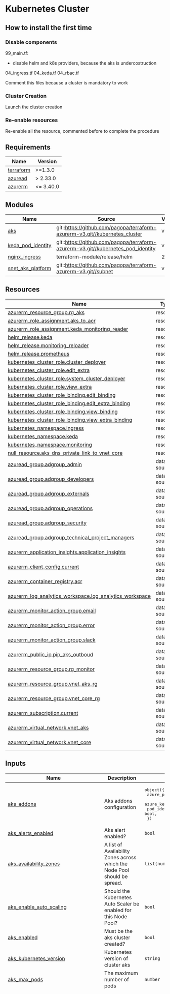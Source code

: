 # Kubernetes Cluster

## How to install the first time

### Disable components

99_main.tf:

* disable helm and k8s providers, because the aks is undercostruction

04_ingress.tf
04_keda.tf
04_rbac.tf

Comment this files because a cluster is mandatory to work

### Cluster Creation

Launch the cluster creation

### Re-enable resources

Re-enable all the resource, commented before to complete the procedure

<!-- markdownlint-disable -->
<!-- BEGINNING OF PRE-COMMIT-TERRAFORM DOCS HOOK -->
## Requirements

| Name | Version |
|------|---------|
| <a name="requirement_terraform"></a> [terraform](#requirement\_terraform) | >=1.3.0 |
| <a name="requirement_azuread"></a> [azuread](#requirement\_azuread) | > 2.33.0 |
| <a name="requirement_azurerm"></a> [azurerm](#requirement\_azurerm) | <= 3.40.0 |

## Modules

| Name | Source | Version |
|------|--------|---------|
| <a name="module_aks"></a> [aks](#module\_aks) | git::https://github.com/pagopa/terraform-azurerm-v3.git//kubernetes_cluster | v4.1.15 |
| <a name="module_keda_pod_identity"></a> [keda\_pod\_identity](#module\_keda\_pod\_identity) | git::https://github.com/pagopa/terraform-azurerm-v3.git//kubernetes_pod_identity | v4.1.9 |
| <a name="module_nginx_ingress"></a> [nginx\_ingress](#module\_nginx\_ingress) | terraform-module/release/helm | 2.7.0 |
| <a name="module_snet_aks_platform"></a> [snet\_aks\_platform](#module\_snet\_aks\_platform) | git::https://github.com/pagopa/terraform-azurerm-v3.git//subnet | v4.1.15 |

## Resources

| Name | Type |
|------|------|
| [azurerm_resource_group.rg_aks](https://registry.terraform.io/providers/hashicorp/azurerm/latest/docs/resources/resource_group) | resource |
| [azurerm_role_assignment.aks_to_acr](https://registry.terraform.io/providers/hashicorp/azurerm/latest/docs/resources/role_assignment) | resource |
| [azurerm_role_assignment.keda_monitoring_reader](https://registry.terraform.io/providers/hashicorp/azurerm/latest/docs/resources/role_assignment) | resource |
| [helm_release.keda](https://registry.terraform.io/providers/hashicorp/helm/latest/docs/resources/release) | resource |
| [helm_release.monitoring_reloader](https://registry.terraform.io/providers/hashicorp/helm/latest/docs/resources/release) | resource |
| [helm_release.prometheus](https://registry.terraform.io/providers/hashicorp/helm/latest/docs/resources/release) | resource |
| [kubernetes_cluster_role.cluster_deployer](https://registry.terraform.io/providers/hashicorp/kubernetes/latest/docs/resources/cluster_role) | resource |
| [kubernetes_cluster_role.edit_extra](https://registry.terraform.io/providers/hashicorp/kubernetes/latest/docs/resources/cluster_role) | resource |
| [kubernetes_cluster_role.system_cluster_deployer](https://registry.terraform.io/providers/hashicorp/kubernetes/latest/docs/resources/cluster_role) | resource |
| [kubernetes_cluster_role.view_extra](https://registry.terraform.io/providers/hashicorp/kubernetes/latest/docs/resources/cluster_role) | resource |
| [kubernetes_cluster_role_binding.edit_binding](https://registry.terraform.io/providers/hashicorp/kubernetes/latest/docs/resources/cluster_role_binding) | resource |
| [kubernetes_cluster_role_binding.edit_extra_binding](https://registry.terraform.io/providers/hashicorp/kubernetes/latest/docs/resources/cluster_role_binding) | resource |
| [kubernetes_cluster_role_binding.view_binding](https://registry.terraform.io/providers/hashicorp/kubernetes/latest/docs/resources/cluster_role_binding) | resource |
| [kubernetes_cluster_role_binding.view_extra_binding](https://registry.terraform.io/providers/hashicorp/kubernetes/latest/docs/resources/cluster_role_binding) | resource |
| [kubernetes_namespace.ingress](https://registry.terraform.io/providers/hashicorp/kubernetes/latest/docs/resources/namespace) | resource |
| [kubernetes_namespace.keda](https://registry.terraform.io/providers/hashicorp/kubernetes/latest/docs/resources/namespace) | resource |
| [kubernetes_namespace.monitoring](https://registry.terraform.io/providers/hashicorp/kubernetes/latest/docs/resources/namespace) | resource |
| [null_resource.aks_dns_private_link_to_vnet_core](https://registry.terraform.io/providers/hashicorp/null/latest/docs/resources/resource) | resource |
| [azuread_group.adgroup_admin](https://registry.terraform.io/providers/hashicorp/azuread/latest/docs/data-sources/group) | data source |
| [azuread_group.adgroup_developers](https://registry.terraform.io/providers/hashicorp/azuread/latest/docs/data-sources/group) | data source |
| [azuread_group.adgroup_externals](https://registry.terraform.io/providers/hashicorp/azuread/latest/docs/data-sources/group) | data source |
| [azuread_group.adgroup_operations](https://registry.terraform.io/providers/hashicorp/azuread/latest/docs/data-sources/group) | data source |
| [azuread_group.adgroup_security](https://registry.terraform.io/providers/hashicorp/azuread/latest/docs/data-sources/group) | data source |
| [azuread_group.adgroup_technical_project_managers](https://registry.terraform.io/providers/hashicorp/azuread/latest/docs/data-sources/group) | data source |
| [azurerm_application_insights.application_insights](https://registry.terraform.io/providers/hashicorp/azurerm/latest/docs/data-sources/application_insights) | data source |
| [azurerm_client_config.current](https://registry.terraform.io/providers/hashicorp/azurerm/latest/docs/data-sources/client_config) | data source |
| [azurerm_container_registry.acr](https://registry.terraform.io/providers/hashicorp/azurerm/latest/docs/data-sources/container_registry) | data source |
| [azurerm_log_analytics_workspace.log_analytics_workspace](https://registry.terraform.io/providers/hashicorp/azurerm/latest/docs/data-sources/log_analytics_workspace) | data source |
| [azurerm_monitor_action_group.email](https://registry.terraform.io/providers/hashicorp/azurerm/latest/docs/data-sources/monitor_action_group) | data source |
| [azurerm_monitor_action_group.error](https://registry.terraform.io/providers/hashicorp/azurerm/latest/docs/data-sources/monitor_action_group) | data source |
| [azurerm_monitor_action_group.slack](https://registry.terraform.io/providers/hashicorp/azurerm/latest/docs/data-sources/monitor_action_group) | data source |
| [azurerm_public_ip.pip_aks_outboud](https://registry.terraform.io/providers/hashicorp/azurerm/latest/docs/data-sources/public_ip) | data source |
| [azurerm_resource_group.rg_monitor](https://registry.terraform.io/providers/hashicorp/azurerm/latest/docs/data-sources/resource_group) | data source |
| [azurerm_resource_group.vnet_aks_rg](https://registry.terraform.io/providers/hashicorp/azurerm/latest/docs/data-sources/resource_group) | data source |
| [azurerm_resource_group.vnet_core_rg](https://registry.terraform.io/providers/hashicorp/azurerm/latest/docs/data-sources/resource_group) | data source |
| [azurerm_subscription.current](https://registry.terraform.io/providers/hashicorp/azurerm/latest/docs/data-sources/subscription) | data source |
| [azurerm_virtual_network.vnet_aks](https://registry.terraform.io/providers/hashicorp/azurerm/latest/docs/data-sources/virtual_network) | data source |
| [azurerm_virtual_network.vnet_core](https://registry.terraform.io/providers/hashicorp/azurerm/latest/docs/data-sources/virtual_network) | data source |

## Inputs

| Name | Description | Type | Default | Required |
|------|-------------|------|---------|:--------:|
| <a name="input_aks_addons"></a> [aks\_addons](#input\_aks\_addons) | Aks addons configuration | <pre>object({<br>    azure_policy                     = bool,<br>    azure_key_vault_secrets_provider = bool,<br>    pod_identity_enabled             = bool,<br>  })</pre> | <pre>{<br>  "azure_key_vault_secrets_provider": true,<br>  "azure_policy": true,<br>  "pod_identity_enabled": true<br>}</pre> | no |
| <a name="input_aks_alerts_enabled"></a> [aks\_alerts\_enabled](#input\_aks\_alerts\_enabled) | Aks alert enabled? | `bool` | `true` | no |
| <a name="input_aks_availability_zones"></a> [aks\_availability\_zones](#input\_aks\_availability\_zones) | A list of Availability Zones across which the Node Pool should be spread. | `list(number)` | `[]` | no |
| <a name="input_aks_enable_auto_scaling"></a> [aks\_enable\_auto\_scaling](#input\_aks\_enable\_auto\_scaling) | Should the Kubernetes Auto Scaler be enabled for this Node Pool? | `bool` | `false` | no |
| <a name="input_aks_enabled"></a> [aks\_enabled](#input\_aks\_enabled) | Must be the aks cluster created? | `bool` | `true` | no |
| <a name="input_aks_kubernetes_version"></a> [aks\_kubernetes\_version](#input\_aks\_kubernetes\_version) | Kubernetes version of cluster aks | `string` | n/a | yes |
| <a name="input_aks_max_pods"></a> [aks\_max\_pods](#input\_aks\_max\_pods) | The maximum number of pods | `number` | `100` | no |
| <a name="input_aks_metric_alerts_custom"></a> [aks\_metric\_alerts\_custom](#input\_aks\_metric\_alerts\_custom) | Map of name = criteria objects | <pre>map(object({<br>    # criteria.*.aggregation to be one of [Average Count Minimum Maximum Total]<br>    aggregation = string<br>    # "Insights.Container/pods" "Insights.Container/nodes"<br>    metric_namespace = string<br>    metric_name      = string<br>    # criteria.0.operator to be one of [Equals NotEquals GreaterThan GreaterThanOrEqual LessThan LessThanOrEqual]<br>    operator  = string<br>    threshold = number<br>    # Possible values are PT1M, PT5M, PT15M, PT30M and PT1H<br>    frequency = string<br>    # Possible values are PT1M, PT5M, PT15M, PT30M, PT1H, PT6H, PT12H and P1D.<br>    window_size = string<br><br>    dimension = list(object(<br>      {<br>        name     = string<br>        operator = string<br>        values   = list(string)<br>      }<br>    ))<br>  }))</pre> | <pre>{<br>  "container_cpu": {<br>    "aggregation": "Average",<br>    "dimension": [<br>      {<br>        "name": "kubernetes namespace",<br>        "operator": "Include",<br>        "values": [<br>          "*"<br>        ]<br>      },<br>      {<br>        "name": "controllerName",<br>        "operator": "Include",<br>        "values": [<br>          "*"<br>        ]<br>      }<br>    ],<br>    "frequency": "PT1M",<br>    "metric_name": "cpuExceededPercentage",<br>    "metric_namespace": "Insights.Container/containers",<br>    "operator": "GreaterThan",<br>    "threshold": 95,<br>    "window_size": "PT5M"<br>  },<br>  "container_memory": {<br>    "aggregation": "Average",<br>    "dimension": [<br>      {<br>        "name": "kubernetes namespace",<br>        "operator": "Include",<br>        "values": [<br>          "*"<br>        ]<br>      },<br>      {<br>        "name": "controllerName",<br>        "operator": "Include",<br>        "values": [<br>          "*"<br>        ]<br>      }<br>    ],<br>    "frequency": "PT1M",<br>    "metric_name": "memoryWorkingSetExceededPercentage",<br>    "metric_namespace": "Insights.Container/containers",<br>    "operator": "GreaterThan",<br>    "threshold": 95,<br>    "window_size": "PT5M"<br>  },<br>  "container_oom": {<br>    "aggregation": "Average",<br>    "dimension": [<br>      {<br>        "name": "kubernetes namespace",<br>        "operator": "Include",<br>        "values": [<br>          "*"<br>        ]<br>      },<br>      {<br>        "name": "controllerName",<br>        "operator": "Include",<br>        "values": [<br>          "*"<br>        ]<br>      }<br>    ],<br>    "frequency": "PT1M",<br>    "metric_name": "oomKilledContainerCount",<br>    "metric_namespace": "Insights.Container/pods",<br>    "operator": "GreaterThan",<br>    "threshold": 0,<br>    "window_size": "PT1M"<br>  },<br>  "container_restart": {<br>    "aggregation": "Average",<br>    "dimension": [<br>      {<br>        "name": "kubernetes namespace",<br>        "operator": "Include",<br>        "values": [<br>          "*"<br>        ]<br>      },<br>      {<br>        "name": "controllerName",<br>        "operator": "Include",<br>        "values": [<br>          "*"<br>        ]<br>      }<br>    ],<br>    "frequency": "PT1M",<br>    "metric_name": "restartingContainerCount",<br>    "metric_namespace": "Insights.Container/pods",<br>    "operator": "GreaterThan",<br>    "threshold": 0,<br>    "window_size": "PT1M"<br>  },<br>  "pods_failed": {<br>    "aggregation": "Average",<br>    "dimension": [<br>      {<br>        "name": "phase",<br>        "operator": "Include",<br>        "values": [<br>          "Failed"<br>        ]<br>      }<br>    ],<br>    "frequency": "PT1M",<br>    "metric_name": "podCount",<br>    "metric_namespace": "Insights.Container/pods",<br>    "operator": "GreaterThan",<br>    "threshold": 0,<br>    "window_size": "PT5M"<br>  },<br>  "pods_ready": {<br>    "aggregation": "Average",<br>    "dimension": [<br>      {<br>        "name": "kubernetes namespace",<br>        "operator": "Include",<br>        "values": [<br>          "*"<br>        ]<br>      },<br>      {<br>        "name": "controllerName",<br>        "operator": "Include",<br>        "values": [<br>          "*"<br>        ]<br>      }<br>    ],<br>    "frequency": "PT1M",<br>    "metric_name": "PodReadyPercentage",<br>    "metric_namespace": "Insights.Container/pods",<br>    "operator": "LessThan",<br>    "threshold": 80,<br>    "window_size": "PT5M"<br>  }<br>}</pre> | no |
| <a name="input_aks_metric_alerts_default"></a> [aks\_metric\_alerts\_default](#input\_aks\_metric\_alerts\_default) | Map of name = criteria objects | <pre>map(object({<br>    # criteria.*.aggregation to be one of [Average Count Minimum Maximum Total]<br>    aggregation = string<br>    # "Insights.Container/pods" "Insights.Container/nodes"<br>    metric_namespace = string<br>    metric_name      = string<br>    # criteria.0.operator to be one of [Equals NotEquals GreaterThan GreaterThanOrEqual LessThan LessThanOrEqual]<br>    operator  = string<br>    threshold = number<br>    # Possible values are PT1M, PT5M, PT15M, PT30M and PT1H<br>    frequency = string<br>    # Possible values are PT1M, PT5M, PT15M, PT30M, PT1H, PT6H, PT12H and P1D.<br>    window_size = string<br><br>    dimension = list(object(<br>      {<br>        name     = string<br>        operator = string<br>        values   = list(string)<br>      }<br>    ))<br>  }))</pre> | <pre>{<br>  "node_cpu": {<br>    "aggregation": "Average",<br>    "dimension": [<br>      {<br>        "name": "host",<br>        "operator": "Include",<br>        "values": [<br>          "*"<br>        ]<br>      }<br>    ],<br>    "frequency": "PT1M",<br>    "metric_name": "cpuUsagePercentage",<br>    "metric_namespace": "Insights.Container/nodes",<br>    "operator": "GreaterThan",<br>    "threshold": 80,<br>    "window_size": "PT5M"<br>  },<br>  "node_disk": {<br>    "aggregation": "Average",<br>    "dimension": [<br>      {<br>        "name": "host",<br>        "operator": "Include",<br>        "values": [<br>          "*"<br>        ]<br>      },<br>      {<br>        "name": "device",<br>        "operator": "Include",<br>        "values": [<br>          "*"<br>        ]<br>      }<br>    ],<br>    "frequency": "PT1M",<br>    "metric_name": "DiskUsedPercentage",<br>    "metric_namespace": "Insights.Container/nodes",<br>    "operator": "GreaterThan",<br>    "threshold": 80,<br>    "window_size": "PT5M"<br>  },<br>  "node_memory": {<br>    "aggregation": "Average",<br>    "dimension": [<br>      {<br>        "name": "host",<br>        "operator": "Include",<br>        "values": [<br>          "*"<br>        ]<br>      }<br>    ],<br>    "frequency": "PT1M",<br>    "metric_name": "memoryWorkingSetPercentage",<br>    "metric_namespace": "Insights.Container/nodes",<br>    "operator": "GreaterThan",<br>    "threshold": 80,<br>    "window_size": "PT5M"<br>  },<br>  "node_not_ready": {<br>    "aggregation": "Average",<br>    "dimension": [<br>      {<br>        "name": "status",<br>        "operator": "Include",<br>        "values": [<br>          "NotReady"<br>        ]<br>      }<br>    ],<br>    "frequency": "PT1M",<br>    "metric_name": "nodesCount",<br>    "metric_namespace": "Insights.Container/nodes",<br>    "operator": "GreaterThan",<br>    "threshold": 0,<br>    "window_size": "PT5M"<br>  }<br>}</pre> | no |
| <a name="input_aks_node_count"></a> [aks\_node\_count](#input\_aks\_node\_count) | The initial number of the AKS nodes which should exist in this Node Pool. | `number` | `1` | no |
| <a name="input_aks_node_max_count"></a> [aks\_node\_max\_count](#input\_aks\_node\_max\_count) | The maximum number of nodes which should exist in this Node Pool. If specified this must be between 1 and 1000 | `number` | `null` | no |
| <a name="input_aks_node_min_count"></a> [aks\_node\_min\_count](#input\_aks\_node\_min\_count) | The minimum number of nodes which should exist in this Node Pool. If specified this must be between 1 and 1000 | `number` | `null` | no |
| <a name="input_aks_num_outbound_ips"></a> [aks\_num\_outbound\_ips](#input\_aks\_num\_outbound\_ips) | How many outbound ips allocate for AKS cluster | `number` | `1` | no |
| <a name="input_aks_private_cluster_enabled"></a> [aks\_private\_cluster\_enabled](#input\_aks\_private\_cluster\_enabled) | Enable or not public visibility of AKS | `bool` | `false` | no |
| <a name="input_aks_reverse_proxy_ip"></a> [aks\_reverse\_proxy\_ip](#input\_aks\_reverse\_proxy\_ip) | AKS external ip. Also the ingress-nginx-controller external ip. Value known after installing the ingress controller. | `string` | `"127.0.0.1"` | no |
| <a name="input_aks_sku_tier"></a> [aks\_sku\_tier](#input\_aks\_sku\_tier) | The SKU Tier that should be used for this Kubernetes Cluster. | `string` | `"Free"` | no |
| <a name="input_aks_system_node_pool"></a> [aks\_system\_node\_pool](#input\_aks\_system\_node\_pool) | AKS node pool system configuration | <pre>object({<br>    name            = string,<br>    vm_size         = string,<br>    os_disk_type    = string,<br>    os_disk_size_gb = string,<br>    node_count_min  = number,<br>    node_count_max  = number,<br>    node_labels     = map(any),<br>    node_tags       = map(any),<br>    zones           = optional(list(any), [1, 2, 3])<br>  })</pre> | n/a | yes |
| <a name="input_aks_user_node_pool"></a> [aks\_user\_node\_pool](#input\_aks\_user\_node\_pool) | AKS node pool user configuration | <pre>object({<br>    enabled         = bool,<br>    name            = string,<br>    vm_size         = string,<br>    os_disk_type    = string,<br>    os_disk_size_gb = string,<br>    node_count_min  = number,<br>    node_count_max  = number,<br>    node_labels     = map(any),<br>    node_taints     = list(string),<br>    node_tags       = map(any),<br>    zones           = optional(list(any), [1, 2, 3])<br>  })</pre> | n/a | yes |
| <a name="input_aks_vm_size"></a> [aks\_vm\_size](#input\_aks\_vm\_size) | The size of the AKS Virtual Machine in the Node Pool. | `string` | `"Standard_DS3_v2"` | no |
| <a name="input_cidr_subnet_aks"></a> [cidr\_subnet\_aks](#input\_cidr\_subnet\_aks) | Subnet cluster kubernetes. | `list(string)` | n/a | yes |
| <a name="input_default_service_port"></a> [default\_service\_port](#input\_default\_service\_port) | n/a | `number` | `8080` | no |
| <a name="input_domain"></a> [domain](#input\_domain) | n/a | `string` | n/a | yes |
| <a name="input_env"></a> [env](#input\_env) | n/a | `string` | n/a | yes |
| <a name="input_env_short"></a> [env\_short](#input\_env\_short) | n/a | `string` | n/a | yes |
| <a name="input_ingress_load_balancer_ip"></a> [ingress\_load\_balancer\_ip](#input\_ingress\_load\_balancer\_ip) | n/a | `string` | n/a | yes |
| <a name="input_ingress_replica_count"></a> [ingress\_replica\_count](#input\_ingress\_replica\_count) | n/a | `string` | n/a | yes |
| <a name="input_k8s_kube_config_path_prefix"></a> [k8s\_kube\_config\_path\_prefix](#input\_k8s\_kube\_config\_path\_prefix) | Kubernetes Cluster Configurations | `string` | `"~/.kube"` | no |
| <a name="input_keda_helm_version"></a> [keda\_helm\_version](#input\_keda\_helm\_version) | n/a | `string` | n/a | yes |
| <a name="input_key_vault_name"></a> [key\_vault\_name](#input\_key\_vault\_name) | Key Vault name | `string` | `""` | no |
| <a name="input_key_vault_rg_name"></a> [key\_vault\_rg\_name](#input\_key\_vault\_rg\_name) | Key Vault - rg name | `string` | `""` | no |
| <a name="input_location"></a> [location](#input\_location) | n/a | `string` | `"westeurope"` | no |
| <a name="input_location_short"></a> [location\_short](#input\_location\_short) | Location short like eg: weu, weu.. | `string` | n/a | yes |
| <a name="input_location_string"></a> [location\_string](#input\_location\_string) | One of West Europe, North Europe | `string` | n/a | yes |
| <a name="input_lock_enable"></a> [lock\_enable](#input\_lock\_enable) | Apply locks to block accedentaly deletions. | `bool` | `false` | no |
| <a name="input_nginx_helm_version"></a> [nginx\_helm\_version](#input\_nginx\_helm\_version) | NGINX helm verison | `string` | n/a | yes |
| <a name="input_prefix"></a> [prefix](#input\_prefix) | n/a | `string` | `"selc"` | no |
| <a name="input_prometheus_helm"></a> [prometheus\_helm](#input\_prometheus\_helm) | prometheus helm chart configuration | <pre>object({<br>    chart_version = string,<br>    alertmanager = object({<br>      image_name = string,<br>      image_tag  = string,<br>    }),<br>    configmap_reload_prometheus = object({<br>      image_name = string,<br>      image_tag  = string,<br>    }),<br>    configmap_reload_alertmanager = object({<br>      image_name = string,<br>      image_tag  = string,<br>    }),<br>    configmap_reload_prometheus = object({<br>      image_name = string,<br>      image_tag  = string,<br>    }),<br>    node_exporter = object({<br>      image_name = string,<br>      image_tag  = string,<br>    }),<br>    server = object({<br>      image_name = string,<br>      image_tag  = string,<br>    }),<br>    pushgateway = object({<br>      image_name = string,<br>      image_tag  = string,<br>    }),<br>  })</pre> | n/a | yes |
| <a name="input_public_ip_aksoutbound_name"></a> [public\_ip\_aksoutbound\_name](#input\_public\_ip\_aksoutbound\_name) | Public IP AKS outbound | `string` | n/a | yes |
| <a name="input_reloader_helm"></a> [reloader\_helm](#input\_reloader\_helm) | reloader helm chart configuration | <pre>object({<br>    chart_version = string,<br>    image_name    = string,<br>    image_tag     = string<br>  })</pre> | n/a | yes |
| <a name="input_tags"></a> [tags](#input\_tags) | n/a | `map(any)` | <pre>{<br>  "CreatedBy": "Terraform"<br>}</pre> | no |
| <a name="input_tls_cert_check_helm"></a> [tls\_cert\_check\_helm](#input\_tls\_cert\_check\_helm) | tls cert helm chart configuration | <pre>object({<br>    chart_version = string,<br>    image_name    = string,<br>    image_tag     = string<br>  })</pre> | n/a | yes |
| <a name="input_tls_checker_https_endpoints_to_check"></a> [tls\_checker\_https\_endpoints\_to\_check](#input\_tls\_checker\_https\_endpoints\_to\_check) | List of https endpoint to check ssl certificate and his alert name | <pre>list(object({<br>    https_endpoint = string<br>    # max 53 chars, alfanumeric and '-', and lower case<br>    alert_name    = string<br>    alert_enabled = bool<br>    helm_present  = bool<br>  }))</pre> | `[]` | no |

## Outputs

No outputs.
<!-- END OF PRE-COMMIT-TERRAFORM DOCS HOOK -->
